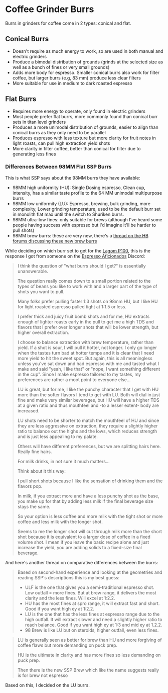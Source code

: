 
# Coffee Grinder Burrs

Burrs in grinders for coffee come in 2 types: conical and flat.

## Conical Burrs

* Doesn't require as much energy to work, so are used in both manual and electric grinders
* Produce a bimodal distribution of grounds (grinds at the selected size as well as a bunch of fines or very small grounds)
* Adds more body for espresso. Smaller conical burrs also work for filter coffee, but larger burrs (e.g, 83 mm) produce less clear filters
* More suitable for use in medium to dark roasted espresso

## Flat Burrs

* Requires more energy to operate, only found in electric grinders
* Most people prefer flat burrs, more commonly found than conical burr sets in titan level grinders
* Produces a more unimodal distribution of grounds, easier to align than conical burrs as they only need to be parallel
* Produces espresso with less texture but more clarity for fruit notes in light roasts, can pull high extraction yield shots
* More clarity in filter coffee, better than conical for filter due to generating less fines

### Differences Between 98MM Flat SSP Burrs

This is what SSP says about the 98MM burrs they have available:

* 98MM high uniformity (HU): Single Dosing espresso, Clean cup, intensity, has a similar taste profile to the 64 MM unimodal multipurpose burrs
* 98MM low uniformity (LU): Espresso, brewing, bulk grinding, more complexity, Lower grinding temperature, used to be the default burr set in monolith flat max until the switch to Shuriken burrs.
* 98MM ultra-low fines: only suitable for brews (although I've heard some people having success with espresso but I'd imagine it'll be harder to pull shots)
* 98MM brew burrs: these are very new, there's a [thread on the HB forums discussing these new brew burrs](https://www.home-barista.com/brewing/ssp-98mm-brewing-burrs-t74971.html#p812987)

While deciding on which burr set to get for the [Lagom P100](https://www.option-o.com/shop/lagom-p100), this is the response I got from someone on the [Espresso Aficionados](https://espressoaf.com/) Discord:

> I think the question of "what burrs should I get?" is essentially unanswerable. 
>
> The question really comes down to a small portion related to the types of beans you like to work with and a larger part of the type of shots you want to pull. 
>
> Many folks prefer pulling faster 1:3 shots on 98mm HU, but I like HU for light roasted espresso pulled tight at 1:1.5 or less. 
>
> I prefer thick and juicy fruit bomb shots and for me, HU extracts enough of lighter roasts early in the pull to get me a high TDS and flavors that I prefer over longer shots that will be lower strength, but higher overall extraction. 
>
> I choose to balance extraction with brew temperature, rather than yield. If a shot is sour, I will pull it hotter, not longer. I only go longer when the tastes turn bad at hotter temps and it is clear that I need more yield to hit the sweet spot. But again, this is all meaningless unless you've sat down and had espresso with me and tasted what I make and said "yeah, I like that" or "nope, I want something different in the cup". Since I make espresso tailored to my tastes, my preferences are rather a moot point to everyone else...
>
> LU is great, but for me, I like the punchy character that I get with HU more than the softer flavors I tend to get with LU. Both will dial in just fine and make very similar beverages, but HU will have a higher TDS at a given ratio and thus mouthfeel and -to a lesser extent- body are increased.
>
> LU shots need to be shorter to match the mouthfeel of HU and since they are less aggressive on extraction, they require a slightly higher ratio to balance out the highs and the lows, which reduces strength and is just less appealing to my palate.
>
> Others will have different preferences, but we are splitting hairs here. Really fine hairs.
>
> For milk drinks, in not sure it much matters...
>
> Think about it this way:
>
> I pull short shots because I like the sensation of drinking them and the flavors pop. 
>
> In milk, if you extract more and have a less punchy shot as the base, you make up for that by adding less milk if the final beverage size stays the same. 
>
> So your option is less coffee and more milk with the tight shot or more coffee and less milk with the longer shot. 
>
> Seems to me the longer shot will cut through milk more than the short shot because it is equivalent to a larger dose of coffee in a fixed volume shot. I mean if you leave the basic recipe alone and just increase the yield, you are adding solids to a fixed-size final beverage.

And here's another thread on comparative differences between the burrs:

> Based on second-hand experience and looking at the geometries and reading SSP's descriptions  this is my best guess:
>
> - ULF is the one that gives you a semi-traditional espresso shot. Low outfall = more fines. But at brew range, it delivers the most clarity and the less fines. Will excel at 1:2.2.
> - HU has the most fines at spro range, it will extract fast and short. Good if you want high ey at 1:2.2.
> - LU is the one that has the less fines at espresso range due to the high outfall. It will extract slower and need a slightly higher ratio to reach balance. Good if you want high ey at 1:3 and mid ey at 1.2.2.
> - 98 Brew is like LU but on steroids, higher outfall, even less fines.

> LU is generally seen as better for brew than HU and more forgiving of coffee flaws but more demanding on puck prep.
>
> HU is the ultimate in clarity and has more fines so less demanding on puck prep.
>
> Then there is the new SSP Brew which like the name suggests really is for brew not espresso

Based on this, I decided on the LU burrs.